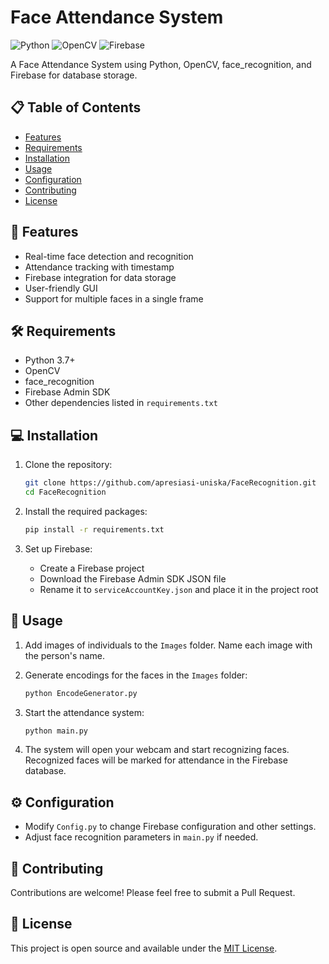 # Face Attendance System

![Python](https://img.shields.io/badge/python-3.7+-blue.svg)
![OpenCV](https://img.shields.io/badge/opencv-%23white.svg?style=for-the-badge&logo=opencv&logoColor=white)
![Firebase](https://img.shields.io/badge/firebase-%23039BE5.svg?style=for-the-badge&logo=firebase)

A Face Attendance System using Python, OpenCV, face_recognition, and Firebase for database storage.

## 📋 Table of Contents
- [Features](#features)
- [Requirements](#requirements)
- [Installation](#installation)
- [Usage](#usage)
- [Configuration](#configuration)
- [Contributing](#contributing)
- [License](#license)

## 🌟 Features

- Real-time face detection and recognition
- Attendance tracking with timestamp
- Firebase integration for data storage
- User-friendly GUI
- Support for multiple faces in a single frame

## 🛠 Requirements

- Python 3.7+
- OpenCV
- face_recognition
- Firebase Admin SDK
- Other dependencies listed in `requirements.txt`

## 💻 Installation

1. Clone the repository:
    ```sh
    git clone https://github.com/apresiasi-uniska/FaceRecognition.git
    cd FaceRecognition
    ```

2. Install the required packages:
    ```sh
    pip install -r requirements.txt
    ```

3. Set up Firebase:
    - Create a Firebase project
    - Download the Firebase Admin SDK JSON file
    - Rename it to `serviceAccountKey.json` and place it in the project root

## 🚀 Usage

1. Add images of individuals to the `Images` folder. Name each image with the person's name.

2. Generate encodings for the faces in the `Images` folder:
    ```sh
    python EncodeGenerator.py
    ```

3. Start the attendance system:
    ```sh
    python main.py
    ```

4. The system will open your webcam and start recognizing faces. Recognized faces will be marked for attendance in the Firebase database.

## ⚙ Configuration

- Modify `Config.py` to change Firebase configuration and other settings.
- Adjust face recognition parameters in `main.py` if needed.

## 🤝 Contributing

Contributions are welcome! Please feel free to submit a Pull Request.

## 📄 License

This project is open source and available under the [MIT License](LICENSE).

